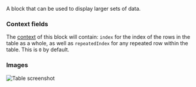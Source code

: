 A block that can be used to display larger sets of data.

### Context fields

The [context](https://appsemble.app/docs/remapper/data#context) of this block will contain: `index`
for the index of the rows in the table as a whole, as well as `repeatedIndex` for any repeated row
within the table. This is `0` by default.

### Images

![Table screenshot](https://gitlab.com/appsemble/appsemble/-/raw/0.30.7/config/assets/table.png)
